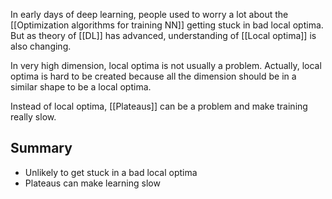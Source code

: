 
In early days of deep learning, people used to worry a lot about the [[Optimization algorithms for training NN]] getting stuck in bad local optima. But as theory of [[DL]] has advanced, understanding of [[Local optima]] is also changing.

In very high dimension, local optima is not usually a problem.
Actually, local optima is hard to be created because all the dimension should be in a similar shape to be a local optima.

Instead of local optima, [[Plateaus]] can be a problem and make training really slow.

## Summary
- Unlikely to get stuck in a bad local optima
- Plateaus can make learning slow


